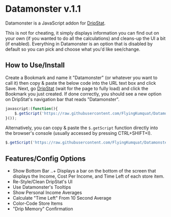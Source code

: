 Datamonster v.1.1
======

Datamonster is a JavaScript addon for [DripStat](https://dripstat.com/game/).

This is not for cheating, it simply displays information you can find out on your own (if you wanted to do all the calculations) and cleans-up the UI a bit (if enabled). Everything in Datamonster is an option that is disabled by default so you can pick and choose what you'd like see/change.

How to Use/Install
-----
Create a Bookmark and name it "Datamonster" (or whatever you want to call it) then copy & paste the below code into the URL text box and click Save. Next, go [DripStat](https://dripstat.com/game/) (wait for the page to fully load) and click the Bookmark you just created. If done correctly, you should see a new option on DripStat's navigation bar that reads "Datamonster".
```JavaScript
javascript:(function(){
	$.getScript('https://raw.githubusercontent.com/FlyingKumquat/Datamonster/master/datamonster.js')
}());
```

Alternatively, you can copy & paste the `$.getScript` function directly into the browser's console (usually accessed by pressing CTRL+SHIFT+I).
```JavaScript
$.getScript('https://raw.githubusercontent.com/FlyingKumquat/Datamonster/master/datamonster.js')
```

Features/Config Options
-----
* Show Bottom Bar
..+ Displays a bar on the bottom of the screen that displays the Income, Cost Per Income, and Time Left of each store item.
* Re-Style/Clean DripStat's UI
* Use Datamonster's Tooltips
* Show Personal Income Averages
* Calculate "Time Left" From 10 Second Average
* Color-Code Store Items
* "Drip Memory" Confirmation
